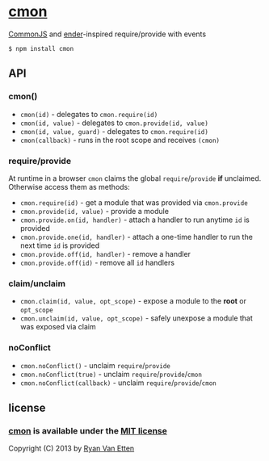 # [cmon](https://github.com/ryanve/cmon)

[CommonJS](http://en.wikipedia.org/wiki/CommonJS) and [ender](https://github.com/ender-js/ender-js)-inspired require/provide with events

```
$ npm install cmon
```

## API

### cmon()

- `cmon(id)` - delegates to `cmon.require(id)`
- `cmon(id, value)` - delegates to `cmon.provide(id, value)`
- `cmon(id, value, guard)` - delegates to `cmon.require(id)`
- `cmon(callback)` - runs in the root scope and receives `(cmon)`

### require/provide

At runtime in a browser `cmon` claims the global `require`/`provide` **if** unclaimed. Otherwise access them as methods:

- `cmon.require(id)` - get a module that was provided via `cmon.provide`
- `cmon.provide(id, value)` - provide a module
- `cmon.provide.on(id, handler)` - attach a handler to run anytime `id` is provided
- `cmon.provide.one(id, handler)` - attach a one-time handler to run the next time `id` is provided
- `cmon.provide.off(id, handler)` - remove a handler
- `cmon.provide.off(id)` - remove all `id` handlers

### claim/unclaim

- `cmon.claim(id, value, opt_scope)` - expose a module to the **root** or `opt_scope`
- `cmon.unclaim(id, value, opt_scope)` - safely unexpose a module that was exposed via claim

### noConflict

- `cmon.noConflict()` - unclaim `require`/`provide`
- `cmon.noConflict(true)` - unclaim `require`/`provide`/`cmon`
- `cmon.noConflict(callback)` - unclaim `require`/`provide`/`cmon`


## license

### [cmon](http://github.com/ryanve/cmon) is available under the [MIT license](http://en.wikipedia.org/wiki/MIT_License)

Copyright (C) 2013 by [Ryan Van Etten](https://github.com/ryanve)